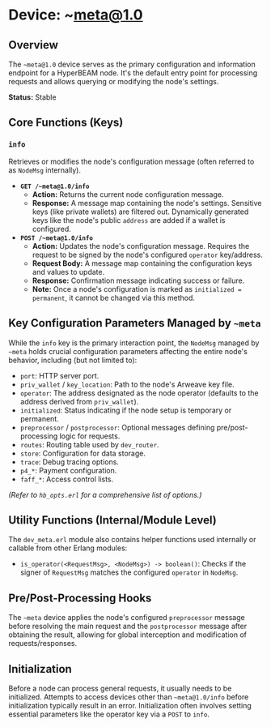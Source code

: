 # Device: ~meta@1.0

## Overview

The `~meta@1.0` device serves as the primary configuration and information endpoint for a HyperBEAM node. It's the default entry point for processing requests and allows querying or modifying the node's settings.

**Status:** Stable

## Core Functions (Keys)

### `info`

Retrieves or modifies the node's configuration message (often referred to as `NodeMsg` internally).

*   **`GET /~meta@1.0/info`**
    *   **Action:** Returns the current node configuration message.
    *   **Response:** A message map containing the node's settings. Sensitive keys (like private wallets) are filtered out. Dynamically generated keys like the node's public `address` are added if a wallet is configured.
*   **`POST /~meta@1.0/info`**
    *   **Action:** Updates the node's configuration message. Requires the request to be signed by the node's configured `operator` key/address.
    *   **Request Body:** A message map containing the configuration keys and values to update.
    *   **Response:** Confirmation message indicating success or failure.
    *   **Note:** Once a node's configuration is marked as `initialized = permanent`, it cannot be changed via this method.

## Key Configuration Parameters Managed by `~meta`

While the `info` key is the primary interaction point, the `NodeMsg` managed by `~meta` holds crucial configuration parameters affecting the entire node's behavior, including (but not limited to):

*   `port`: HTTP server port.
*   `priv_wallet` / `key_location`: Path to the node's Arweave key file.
*   `operator`: The address designated as the node operator (defaults to the address derived from `priv_wallet`).
*   `initialized`: Status indicating if the node setup is temporary or permanent.
*   `preprocessor` / `postprocessor`: Optional messages defining pre/post-processing logic for requests.
*   `routes`: Routing table used by `dev_router`.
*   `store`: Configuration for data storage.
*   `trace`: Debug tracing options.
*   `p4_*`: Payment configuration.
*   `faff_*`: Access control lists.

*(Refer to `hb_opts.erl` for a comprehensive list of options.)*

## Utility Functions (Internal/Module Level)

The `dev_meta.erl` module also contains helper functions used internally or callable from other Erlang modules:

*   `is_operator(<RequestMsg>, <NodeMsg>) -> boolean()`: Checks if the signer of `RequestMsg` matches the configured `operator` in `NodeMsg`.

## Pre/Post-Processing Hooks

The `~meta` device applies the node's configured `preprocessor` message before resolving the main request and the `postprocessor` message after obtaining the result, allowing for global interception and modification of requests/responses.

## Initialization

Before a node can process general requests, it usually needs to be initialized. Attempts to access devices other than `~meta@1.0/info` before initialization typically result in an error. Initialization often involves setting essential parameters like the operator key via a `POST` to `info`.
